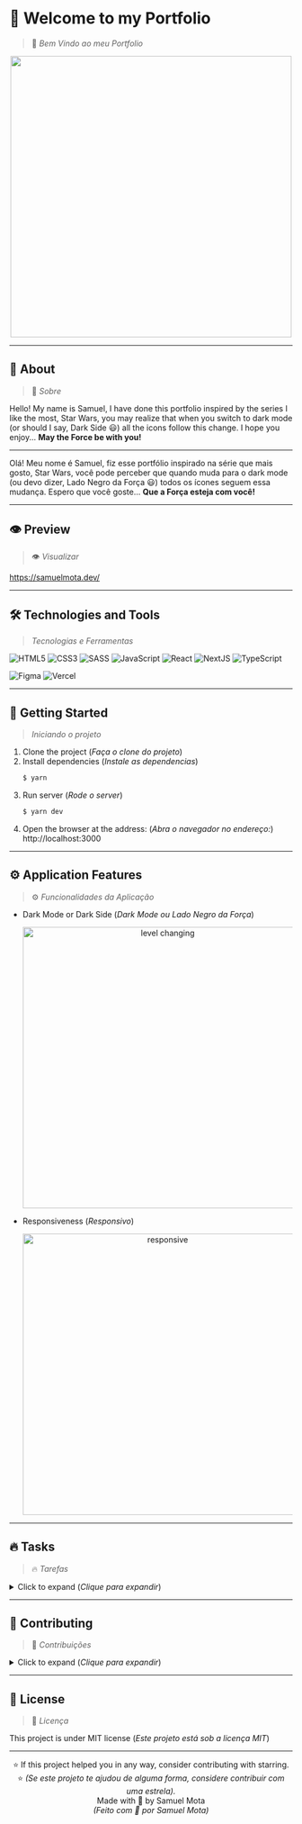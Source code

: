 <!-- SHIELDS EXAMPLE [![License: mit](https://img.shields.io/badge/License-mit-yellow.svg)](https://github.com/samuel-mota/PROJECT-NAME/blob/main/LICENSE) -->

# 👋 Welcome to my Portfolio
> 👋 *Bem Vindo ao meu Portfolio*


<p align="center">
  <img src="https://i.ibb.co/L9fGv3k/Samuel-Mota-DEV-1.gif" width="500px" />  
<!-- ![Preview](https://i.ibb.co/mywwmZf/Inicio-move-it.gif) -->
</p>
<hr>

## 🚀 About
> 🚀 *Sobre*

Hello! My name is Samuel, I have done this portfolio inspired by the series I like the most, Star Wars, you may realize that when you switch to dark mode (or should I say, Dark Side 😃) all the icons follow this change. I hope you enjoy... **May the Force be with you!**

---

Olá! Meu nome é Samuel, fiz esse portfólio inspirado na série que mais gosto, Star Wars, você pode perceber que quando muda para o dark mode (ou devo dizer, Lado Negro da Força 😃) todos os ícones seguem essa mudança. Espero que você goste... **Que a Força esteja com você!**

<hr>

## 👁️ Preview
> 👁️ *Visualizar*

https://samuelmota.dev/

<hr>

## 🛠️ Technologies and Tools
> *Tecnologias e Ferramentas*

![HTML5](https://img.shields.io/badge/-HTML5-E34F26?style=flat&logo=html5&logoColor=fff)
![CSS3](https://img.shields.io/badge/-CSS3-1572B6?style=flat&logo=css3&logoColor=fff)
![SASS](https://img.shields.io/badge/-Sass-CC6699?style=flat&logo=sass&logoColor=fff)
![JavaScript](https://img.shields.io/badge/-JavaScript-F7DF1E?style=flat&logo=javascript&logoColor=000)
![React](https://img.shields.io/badge/-React-61DAFB?style=flat&logo=react&logoColor=000)
![NextJS](https://img.shields.io/badge/-NextJS-000000?style=flat&logo=next-dot-js&logoColor=fff)
![TypeScript](https://img.shields.io/badge/-Typescript-3178C6?style=flat&logo=typescript&logoColor=fff)

![Figma](https://img.shields.io/badge/-Figma-F24E1E?style=flat&logo=Figma&logoColor=fff)
![Vercel](https://img.shields.io/badge/-Vercel-000000?style=flat&logo=vercel&logoColor=fff)


<hr>

## 🏁 Getting Started
> *Iniciando o projeto*

1. Clone the project (*Faça o clone do projeto*)
2. Install dependencies (*Instale as dependencias*)
	```bash
	$ yarn
	```
3. Run server (*Rode o server*)
	```bash
	$ yarn dev
	```
4. Open the browser at the address: (*Abra o navegador no endereço:*)
http://localhost:3000

<hr>

## ⚙️ Application Features
> ⚙️ *Funcionalidades da Aplicação*

- Dark Mode or Dark Side (*Dark Mode ou Lado Negro da Força*) 
	<p align="center"><img src="https://i.ibb.co/9w6RVMh/Samuel-Mota-DEV-darkmode.gif" alt="level changing" width="500px" /></p>
- Responsiveness (*Responsivo*) 
	<p align="center"><img src="https://i.ibb.co/y0fg0rX/Samuel-Mota-DEV-responsive.gif" alt="responsive" width="500px" /></p>

<hr>

## 🔥 Tasks
> 🔥 *Tarefas*
<details>
<summary>Click to expand (<em>Clique para expandir</em>)</summary>

- [ ] Add more information in the Skills and Tools icons
- [ ] Localization (PT/ES)
- [x] Dark Theme 
- [x] Responsiveness

</details>
<hr>

## 🤝 Contributing
> 🤝 *Contribuições*
<details>
<summary>Click to expand (<em>Clique para expandir</em>)</summary>
Contributions, issues and feature requests are welcome! Follow these steps: (*Contribuições, problemas e solicitações de funcionalidades são bem-vindas! Siga os passos:*)

1. **Fork** this project (***Fork** este projeto*)
2. On your code editor terminal: (*No terminal do seu editor de código*)
	1. Create a branch with your feature: (*Crie uma branch para a nova funcionalidade:*)
	```bash
	$ git checkout -b feature
	```
	2. Commit your changes: (*Commit suas alterações:*)
	```bash
	$ git commit -am "add new feature"
	```
	3. Push your branch: (*Push sua branch:*)
	```bash
	$ git push origin my-feature
	```
3. Create a new **Pull Request** (*Crie uma nova **Pull Request***)
4. After your pull request is merged, you can safely **delete your branch**. (*Após seu pull request estiver com status merged, você pode **deletar sua branch** com segurança.*)
</details>
<hr>

## 📝 License
> 📝 *Licença*

This project is under MIT license (*Este projeto está sob a licença MIT*)

---

<p align="center">
⭐ If this project helped you in any way, consider contributing with starring.<br>
⭐ <em>(Se este projeto te ajudou de alguma forma, considere contribuir com uma estrela).</em><br>
Made with 💛 by Samuel Mota<br>
<em>(Feito com 💛 por Samuel Mota)
</p>
